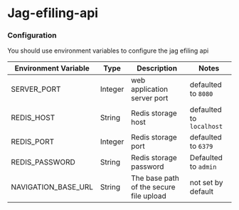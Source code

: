 # Jag-efiling-api

### Configuration

You should use environment variables to configure the jag efiling api

| Environment Variable | Type | Description   | Notes  |
|---|---|---|---|
| SERVER_PORT | Integer | web application server port | defaulted to `8080` |
| REDIS_HOST | String | Redis storage host | defaulted to `localhost` |
| REDIS_PORT | Integer |Redis storage port | defaulted to `6379` |
| REDIS_PASSWORD | String | Redis storage password | Defaulted to `admin` |
| NAVIGATION_BASE_URL | String | The base path of the secure file upload  |  not set by default |
